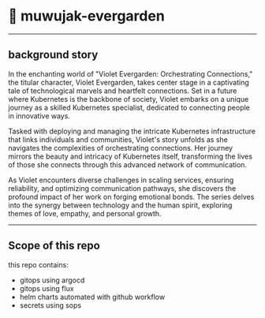 # 🪻 muwujak-evergarden

---

## background story

In the enchanting world of "Violet Evergarden: Orchestrating Connections," the titular character, Violet Evergarden, takes center stage in a captivating tale of technological marvels and heartfelt connections. Set in a future where Kubernetes is the backbone of society, Violet embarks on a unique journey as a skilled Kubernetes specialist, dedicated to connecting people in innovative ways.

Tasked with deploying and managing the intricate Kubernetes infrastructure that links individuals and communities, Violet's story unfolds as she navigates the complexities of orchestrating connections. Her journey mirrors the beauty and intricacy of Kubernetes itself, transforming the lives of those she connects through this advanced network of communication.

As Violet encounters diverse challenges in scaling services, ensuring reliability, and optimizing communication pathways, she discovers the profound impact of her work on forging emotional bonds. The series delves into the synergy between technology and the human spirit, exploring themes of love, empathy, and personal growth.


---

## Scope of this repo

this repo contains:
- gitops using argocd
- gitops using flux
- helm charts automated with github workflow
- secrets using sops
